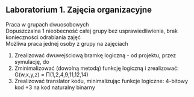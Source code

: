 ## Laboratorium 1. Zajęcia organizacyjne

Praca w grupach dwuosobowych  
Dopuszczalna 1 nieobecność całej grupy bez usprawiedliwienia, brak konieczności odrabiania zajęć  
Możliwa praca jednej osoby z grupy na zajęciach  

1. Zrealizować dwuwejściową bramkę logiczną - od projektu, przez symulację, do
2. Zminimalizować (dowolną metodą) funkcję logiczną i zrealizować:
	G(w,x,y,z) = Π(1,2,4,9,11,12,14)
3. Zrealizować translator kodu, minimalizując funkcje logiczne:
	4-bitowy kod +3 na kod naturalny binarny
